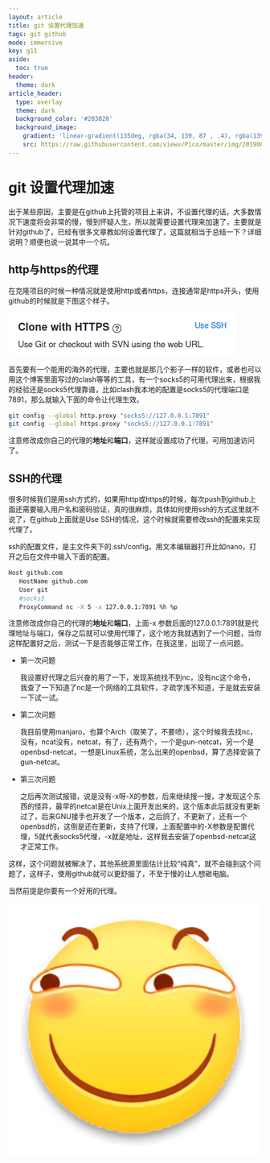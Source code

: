 ```yaml
---
layout: article
title: git 设置代理加速
tags: git github
mode: immersive
key: g11
aside:
  toc: true
header:
  theme: dark
article_header:
  type: overlay
  theme: dark
  background_color: '#203028'
  background_image:
    gradient: 'linear-gradient(135deg, rgba(34, 139, 87 , .4), rgba(139, 34, 139, .4))'
    src: https://raw.githubusercontent.com/viewv/Pico/master/img/20190822172151.png
---
```


# git 设置代理加速

出于某些原因，主要是在github上托管的项目上来讲，不设置代理的话，大多数情况下速度将会非常的慢，慢到怀疑人生，所以就需要设置代理来加速了，主要就是针对github了，已经有很多文章教如何设置代理了，这篇就相当于总结一下？详细说明？顺便也说一说其中一个坑。

## http与https的代理

在克隆项目的时候一种情况就是使用http或者https，连接通常是https开头，使用github的时候就是下图这个样子。

![](https://raw.githubusercontent.com/viewv/Pico/master/img/20190822172840.png)

首先要有一个能用的海外的代理，主要也就是那几个影子一样的软件，或者也可以用这个博客里面写过的clash等等的工具，有一个socks5的可用代理出来，根据我的经验还是socks5代理靠谱，比如clash我本地的配置是socks5的代理端口是7891，那么就输入下面的命令让代理生效。

```bash
git config --global http.proxy "socks5://127.0.0.1:7891"
git config --global https.proxy "socks5://127.0.0.1:7891"
```

注意修改成你自己的代理的**地址**和**端口**，这样就设置成功了代理，可用加速访问了。

## SSH的代理

很多时候我们是用ssh方式的，如果用http或https的时候，每次push到github上面还需要输入用户名和密码验证，真的很麻烦，具体如何使用ssh的方式这里就不说了，在github上面就是Use SSH的情况，这个时候就需要修改ssh的配置来实现代理了。

ssh的配置文件，是主文件夹下的.ssh/config，用文本编辑器打开比如nano，打开之后在文件中输入下面的配置。

```bash
Host github.com
   HostName github.com
   User git
   #socks5
   ProxyCommand nc -X 5 -x 127.0.0.1:7891 %h %p
```

注意修改成你自己的代理的**地址**和**端口**，上面-x 参数后面的127.0.0.1:7891就是代理地址与端口，保存之后就可以使用代理了，这个地方我就遇到了一个问题，当你这样配置好之后，测试一下是否能够正常工作，在我这里，出现了一点问题。

- 第一次问题

    我设置好代理之后兴奋的用了一下，发现系统找不到nc，没有nc这个命令，我查了一下知道了nc是一个网络的工具软件，才疏学浅不知道，于是就去安装一下试一试。

- 第二次问题

    我目前使用manjaro，也算个Arch（取笑了，不要喷），这个时候我去找nc，没有，ncat没有，netcat，有了，还有两个，一个是gun-netcat，另一个是openbsd-netcat，一想是Linux系统，怎么出来的openbsd，算了选择安装了gun-netcat。

- 第三次问题

    之后再次测试报错，说是没有-x呀-X的参数，后来继续搜一搜，才发现这个东西的怪异，最早的netcat是在Unix上面开发出来的，这个版本此后就没有更新过了，后来GNU接手也开发了一个版本，之后鸽了，不更新了，还有一个openbsd的，这倒是还在更新，支持了代理，上面配置中的-X参数是配置代理，5就代表socks5代理，-x就是地址，这样我去安装了openbsd-netcat这才正常工作。

这样，这个问题就被解决了，其他系统源里面估计比较“纯真”，就不会碰到这个问题了，这样子，使用github就可以更舒服了，不至于慢的让人想砸电脑。

当然前提是你要有一个好用的代理。

![滑稽](https://raw.githubusercontent.com/viewv/Pico/master/img/20190822175346.png)

